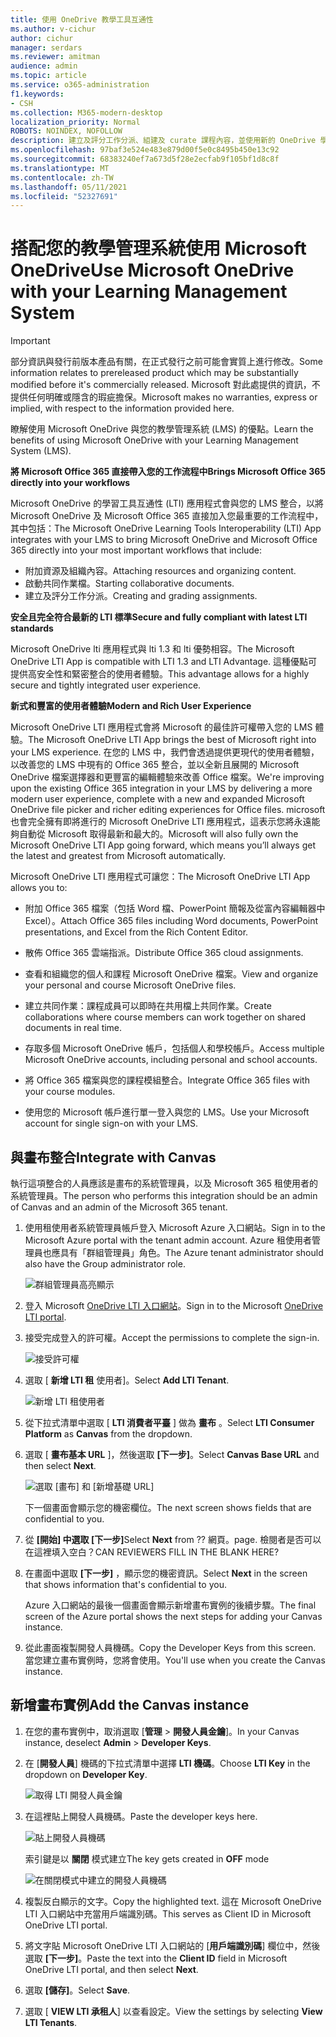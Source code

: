```yaml
---
title: 使用 OneDrive 教學工具互通性
ms.author: v-cichur
author: cichur
manager: serdars
ms.reviewer: amitman
audience: admin
ms.topic: article
ms.service: o365-administration
f1.keywords:
- CSH
ms.collection: M365-modern-desktop
localization_priority: Normal
ROBOTS: NOINDEX, NOFOLLOW
description: 建立及評分工作分派、組建及 curate 課程內容，並使用新的 OneDrive 學習工具互通性應用程式即時共同處理檔案。
ms.openlocfilehash: 97baf3e524e483e879d00f5e0c8495b450e13c92
ms.sourcegitcommit: 68383240ef7a673d5f28e2ecfab9f105bf1d8c8f
ms.translationtype: MT
ms.contentlocale: zh-TW
ms.lasthandoff: 05/11/2021
ms.locfileid: "52327691"
---
```

# <a name="use-microsoft-onedrive-with-your-learning-management-system"></a><span data-ttu-id="7844e-103">搭配您的教學管理系統使用 Microsoft OneDrive</span><span class="sxs-lookup"><span data-stu-id="7844e-103">Use Microsoft OneDrive with your Learning Management System</span></span>

> [!IMPORTANT]
> <span data-ttu-id="7844e-104">部分資訊與發行前版本產品有關，在正式發行之前可能會實質上進行修改。</span><span class="sxs-lookup"><span data-stu-id="7844e-104">Some information relates to prereleased product which may be substantially modified before it's commercially released.</span></span> <span data-ttu-id="7844e-105">Microsoft 對此處提供的資訊，不提供任何明確或隱含的瑕疵擔保。</span><span class="sxs-lookup"><span data-stu-id="7844e-105">Microsoft makes no warranties, express or implied, with respect to the information provided here.</span></span>

<span data-ttu-id="7844e-106">瞭解使用 Microsoft OneDrive 與您的教學管理系統 (LMS) 的優點。</span><span class="sxs-lookup"><span data-stu-id="7844e-106">Learn the benefits of using Microsoft OneDrive with your Learning Management System (LMS).</span></span>

<span data-ttu-id="7844e-107">**將 Microsoft Office 365 直接帶入您的工作流程中**</span><span class="sxs-lookup"><span data-stu-id="7844e-107">**Brings Microsoft Office 365 directly into your workflows**</span></span>

<span data-ttu-id="7844e-108">Microsoft OneDrive 的學習工具互通性 (LTI) 應用程式會與您的 LMS 整合，以將 Microsoft OneDrive 及 Microsoft Office 365 直接加入您最重要的工作流程中，其中包括：</span><span class="sxs-lookup"><span data-stu-id="7844e-108">The Microsoft OneDrive Learning Tools Interoperability (LTI) App integrates with your LMS to bring Microsoft OneDrive and Microsoft Office 365 directly into your most important workflows that include:</span></span>

- <span data-ttu-id="7844e-109">附加資源及組織內容。</span><span class="sxs-lookup"><span data-stu-id="7844e-109">Attaching resources and organizing content.</span></span>
- <span data-ttu-id="7844e-110">啟動共同作業檔。</span><span class="sxs-lookup"><span data-stu-id="7844e-110">Starting collaborative documents.</span></span>
- <span data-ttu-id="7844e-111">建立及評分工作分派。</span><span class="sxs-lookup"><span data-stu-id="7844e-111">Creating and grading assignments.</span></span>

<span data-ttu-id="7844e-112">**安全且完全符合最新的 LTI 標準**</span><span class="sxs-lookup"><span data-stu-id="7844e-112">**Secure and fully compliant with latest LTI standards**</span></span>

<span data-ttu-id="7844e-113">Microsoft OneDrive lti 應用程式與 lti 1.3 和 lti 優勢相容。</span><span class="sxs-lookup"><span data-stu-id="7844e-113">The Microsoft OneDrive LTI App is compatible with LTI 1.3 and LTI Advantage.</span></span> <span data-ttu-id="7844e-114">這種優點可提供高安全性和緊密整合的使用者體驗。</span><span class="sxs-lookup"><span data-stu-id="7844e-114">This advantage allows for a highly secure and tightly integrated user experience.</span></span>

<span data-ttu-id="7844e-115">**新式和豐富的使用者體驗**</span><span class="sxs-lookup"><span data-stu-id="7844e-115">**Modern and Rich User Experience**</span></span>

<span data-ttu-id="7844e-116">Microsoft OneDrive LTI 應用程式會將 Microsoft 的最佳許可權帶入您的 LMS 體驗。</span><span class="sxs-lookup"><span data-stu-id="7844e-116">The Microsoft OneDrive LTI App brings the best of Microsoft right into your LMS experience.</span></span> <span data-ttu-id="7844e-117">在您的 LMS 中，我們會透過提供更現代的使用者體驗，以改善您的 LMS 中現有的 Office 365 整合，並以全新且展開的 Microsoft OneDrive 檔案選擇器和更豐富的編輯體驗來改善 Office 檔案。</span><span class="sxs-lookup"><span data-stu-id="7844e-117">We're improving upon the existing Office 365 integration in your LMS by delivering a more modern user experience, complete with a new and expanded Microsoft OneDrive file picker and richer editing experiences for Office files.</span></span> <span data-ttu-id="7844e-118">microsoft 也會完全擁有即將進行的 Microsoft OneDrive LTI 應用程式，這表示您將永遠能夠自動從 Microsoft 取得最新和最大的。</span><span class="sxs-lookup"><span data-stu-id="7844e-118">Microsoft will also fully own the Microsoft OneDrive LTI App going forward, which means you’ll always get the latest and greatest from Microsoft automatically.</span></span>

<span data-ttu-id="7844e-119">Microsoft OneDrive LTI 應用程式可讓您：</span><span class="sxs-lookup"><span data-stu-id="7844e-119">The Microsoft OneDrive LTI App allows you to:</span></span>

- <span data-ttu-id="7844e-120">附加 Office 365 檔案（包括 Word 檔、PowerPoint 簡報及從富內容編輯器中 Excel）。</span><span class="sxs-lookup"><span data-stu-id="7844e-120">Attach Office 365 files including Word documents, PowerPoint presentations, and Excel from the Rich Content Editor.</span></span>

- <span data-ttu-id="7844e-121">散佈 Office 365 雲端指派。</span><span class="sxs-lookup"><span data-stu-id="7844e-121">Distribute Office 365 cloud assignments.</span></span>

- <span data-ttu-id="7844e-122">查看和組織您的個人和課程 Microsoft OneDrive 檔案。</span><span class="sxs-lookup"><span data-stu-id="7844e-122">View and organize your personal and course Microsoft OneDrive files.</span></span>

- <span data-ttu-id="7844e-123">建立共同作業：課程成員可以即時在共用檔上共同作業。</span><span class="sxs-lookup"><span data-stu-id="7844e-123">Create collaborations where course members can work together on shared documents in real time.</span></span>

- <span data-ttu-id="7844e-124">存取多個 Microsoft OneDrive 帳戶，包括個人和學校帳戶。</span><span class="sxs-lookup"><span data-stu-id="7844e-124">Access multiple Microsoft OneDrive accounts, including personal and school accounts.</span></span>

- <span data-ttu-id="7844e-125">將 Office 365 檔案與您的課程模組整合。</span><span class="sxs-lookup"><span data-stu-id="7844e-125">Integrate Office 365 files with your course modules.</span></span>

- <span data-ttu-id="7844e-126">使用您的 Microsoft 帳戶進行單一登入與您的 LMS。</span><span class="sxs-lookup"><span data-stu-id="7844e-126">Use your Microsoft account for single sign-on with your LMS.</span></span>

## <a name="integrate-with-canvas"></a><span data-ttu-id="7844e-127">與畫布整合</span><span class="sxs-lookup"><span data-stu-id="7844e-127">Integrate with Canvas</span></span>

<span data-ttu-id="7844e-128">執行這項整合的人員應該是畫布的系統管理員，以及 Microsoft 365 租使用者的系統管理員。</span><span class="sxs-lookup"><span data-stu-id="7844e-128">The person who performs this integration should be an admin of Canvas and an admin of the Microsoft 365 tenant.</span></span>

1. <span data-ttu-id="7844e-129">使用租使用者系統管理員帳戶登入 Microsoft Azure 入口網站。</span><span class="sxs-lookup"><span data-stu-id="7844e-129">Sign in to the Microsoft Azure portal with the tenant admin account.</span></span> <span data-ttu-id="7844e-130">Azure 租使用者管理員也應具有「群組管理員」角色。</span><span class="sxs-lookup"><span data-stu-id="7844e-130">The Azure tenant administrator should also have the Group administrator role.</span></span>

    ![群組管理員高亮顯示](../media/lti-media/lti-group-admin.png)

2. <span data-ttu-id="7844e-132">登入 Microsoft [OneDrive LTI 入口網站](https://odltiappnl.azurewebsites.net/admin)。</span><span class="sxs-lookup"><span data-stu-id="7844e-132">Sign in to the Microsoft [OneDrive LTI portal](https://odltiappnl.azurewebsites.net/admin).</span></span>

3. <span data-ttu-id="7844e-133">接受完成登入的許可權。</span><span class="sxs-lookup"><span data-stu-id="7844e-133">Accept the permissions to complete the sign-in.</span></span>

    ![接受許可權](../media/lti-media/lti-permissions.png)

4. <span data-ttu-id="7844e-135">選取 [ **新增 LTI 租** 使用者]。</span><span class="sxs-lookup"><span data-stu-id="7844e-135">Select **Add LTI Tenant**.</span></span>

     ![新增 LTI 租使用者](../media/lti-media/lti-add-tenant.png)

5. <span data-ttu-id="7844e-137">從下拉式清單中選取 [ **LTI 消費者平臺** ] 做為 **畫布** 。</span><span class="sxs-lookup"><span data-stu-id="7844e-137">Select **LTI Consumer Platform** as **Canvas** from the dropdown.</span></span>

6. <span data-ttu-id="7844e-138">選取 [ **畫布基本 URL** ]，然後選取 **[下一步]**。</span><span class="sxs-lookup"><span data-stu-id="7844e-138">Select **Canvas Base URL** and then select **Next**.</span></span>

    ![選取 [畫布] 和 [新增基礎 URL]](../media/lti-media/lti-canvas-base-url.png)

   <span data-ttu-id="7844e-140">下一個畫面會顯示您的機密欄位。</span><span class="sxs-lookup"><span data-stu-id="7844e-140">The next screen shows fields that are confidential to you.</span></span>

7. <span data-ttu-id="7844e-141">從 **[開始] 中選取 [下一步]**</span><span class="sxs-lookup"><span data-stu-id="7844e-141">Select **Next** from ??</span></span> <span data-ttu-id="7844e-142">網頁。</span><span class="sxs-lookup"><span data-stu-id="7844e-142">page.</span></span> <span data-ttu-id="7844e-143">檢閱者是否可以在這裡填入空白？</span><span class="sxs-lookup"><span data-stu-id="7844e-143">CAN REVIEWERS FILL IN THE BLANK HERE?</span></span>

8. <span data-ttu-id="7844e-144">在畫面中選取 **[下一步]** ，顯示您的機密資訊。</span><span class="sxs-lookup"><span data-stu-id="7844e-144">Select **Next** in the screen that shows information that's confidential to you.</span></span>

   <span data-ttu-id="7844e-145">Azure 入口網站的最後一個畫面會顯示新增畫布實例的後續步驟。</span><span class="sxs-lookup"><span data-stu-id="7844e-145">The final screen of the Azure portal shows the next steps for adding your Canvas instance.</span></span>

9. <span data-ttu-id="7844e-146">從此畫面複製開發人員機碼。</span><span class="sxs-lookup"><span data-stu-id="7844e-146">Copy the Developer Keys from this screen.</span></span> <span data-ttu-id="7844e-147">當您建立畫布實例時，您將會使用。</span><span class="sxs-lookup"><span data-stu-id="7844e-147">You'll use when you create the Canvas instance.</span></span>

## <a name="add-the-canvas-instance"></a><span data-ttu-id="7844e-148">新增畫布實例</span><span class="sxs-lookup"><span data-stu-id="7844e-148">Add the Canvas instance</span></span>

1. <span data-ttu-id="7844e-149">在您的畫布實例中，取消選取 [**管理**  >  **開發人員金鑰**]。</span><span class="sxs-lookup"><span data-stu-id="7844e-149">In your Canvas instance, deselect **Admin** > **Developer Keys**.</span></span>

2. <span data-ttu-id="7844e-150">在 [**開發人員**] 機碼的下拉式清單中選擇 **LTI 機碼**。</span><span class="sxs-lookup"><span data-stu-id="7844e-150">Choose **LTI Key** in the dropdown on **Developer Key**.</span></span>

   ![取得 LTI 開發人員金鑰](../media/lti-media/lti-developer-keys.png)

3. <span data-ttu-id="7844e-152">在這裡貼上開發人員機碼。</span><span class="sxs-lookup"><span data-stu-id="7844e-152">Paste the developer keys here.</span></span>

     ![貼上開發人員機碼](../media/lti-media/lti-developer-keys.png)

   <span data-ttu-id="7844e-154">索引鍵是以 **關閉** 模式建立</span><span class="sxs-lookup"><span data-stu-id="7844e-154">The key gets created in **OFF** mode</span></span>

   ![在關閉模式中建立的開發人員機碼](../media/lti-media/lti-copy-developer-keys.png)

4. <span data-ttu-id="7844e-156">複製反白顯示的文字。</span><span class="sxs-lookup"><span data-stu-id="7844e-156">Copy the highlighted text.</span></span>
    <span data-ttu-id="7844e-157">這在 Microsoft OneDrive LTI 入口網站中充當用戶端識別碼。</span><span class="sxs-lookup"><span data-stu-id="7844e-157">This serves as Client ID in Microsoft OneDrive LTI portal.</span></span>

5. <span data-ttu-id="7844e-158">將文字貼 Microsoft OneDrive LTI 入口網站的 [**用戶端識別碼**] 欄位中，然後選取 **[下一步]**。</span><span class="sxs-lookup"><span data-stu-id="7844e-158">Paste the text into the **Client ID** field in Microsoft OneDrive LTI portal, and then select **Next**.</span></span>

6. <span data-ttu-id="7844e-159">選取 **[儲存]**。</span><span class="sxs-lookup"><span data-stu-id="7844e-159">Select **Save**.</span></span>

7. <span data-ttu-id="7844e-160">選取 [ **VIEW LTI 承租人**] 以查看設定。</span><span class="sxs-lookup"><span data-stu-id="7844e-160">View the settings by selecting **View LTI Tenants**.</span></span>
